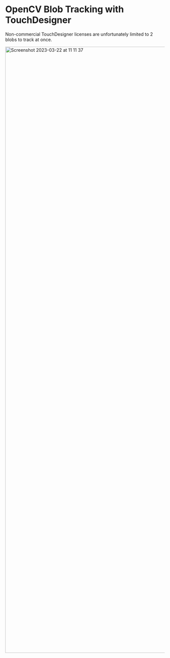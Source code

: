# OpenCV Blob Tracking with TouchDesigner

Non-commercial TouchDesigner licenses are unfortunately limited to 2 blobs to track at once.

<img width="1912" alt="Screenshot 2023-03-22 at 11 11 37" src="https://user-images.githubusercontent.com/3166481/226887264-7fbf37c0-0f28-4d98-8a6f-07a2f2f8e5b2.png">
